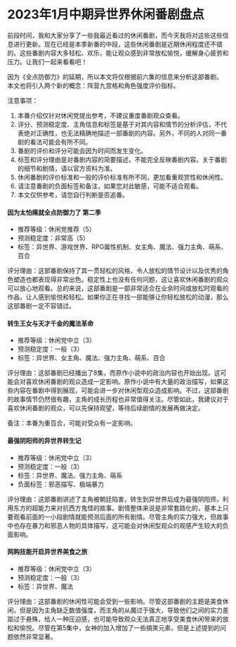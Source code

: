 # 2023年1月中期异世界休闲番剧盘点

前段时间，我和大家分享了一些我最近看过的休闲番剧，而今天我将对这些这些信息进行更新。现在已经是本季新番的中段，这些休闲番剧是近期休闲程度还不错的。这些番剧内容大多轻松、欢乐，能让观众感到非常放松愉悦，缓解身心疲劳和压力。让我们一起来看看吧！

因为《全点防御力》的延期，所以本文将仅根据前六集的信息来分析这部番剧。
本文也将引入两个新的概念：阵营九宫格和角色强度评价指标。

注意事项：

1. 本番介绍仅针对休闲党提出参考，不建议重度番剧观众查看。
2. 评分、预测稳定度、主角信息和标签是基于对其内容和情节的分析评估，不代表绝对正确性，也无法精确地描述一部番剧的内容。另外，不同的人对同一番剧的看法可能会有所不同。
3. 番剧的评价和评分可能会因为时间而发生变化。
4. 标签和评分理由是对番剧内容的简要描述，不能完全反映番剧内容。关于番剧的细节和剧情，请以官方资料为准。
5. 休闲番剧的评价标准和一般的评价标准有所不同，更加看重观赏性和休闲性。
6. 请注意番剧的负面标签和备注，如果您对此敏感，可能不适合观看。
7. 本文仅供参考，请您自行判断是否追番。



#### 因为太怕痛就全点防御力了 第二季

* 推荐等级：休闲党推荐（5） 
* 预测稳定度：非常高（5）
* 标签：异世界、游戏世界、RPG属性机制、女主角、魔法、强力主角、萌系、百合

评分理由：这部番剧保持了其一贯轻松的风格，令人放松的情节设计以及优秀的角色塑造也都表现得非常出色。稳定性上也没有任何问题，这让喜欢休闲番剧的观众可以放心地观看。总的来说，这部番剧是一部非常适合在业余时间或放松时观看的作品，让人感到愉悦和轻松。如果你正在寻找一部能够让你轻松放松的动漫，那么这部番剧一定不容错过。

#### 转生王女与天才千金的魔法革命

* 推荐等级：休闲党中立（3）
* 预测稳定度：一般（3）
* 标签：异世界、女主角、魔法、强力主角、萌系、百合

评分理由：这部番剧已经播出了8集，而原作小说中的政治内容也开始出现。这可能会对喜欢休闲番剧的观众造成一定影响。原作小说中有大量的政治描写，如果这些内容在番剧中得到展现，可能会进一步对休闲型观众造成影响。不过，这部番剧的故事情节仍然很有趣，主角的成长历程也非常值得关注。尽管如此，我建议对于喜欢休闲番剧的观众，可以先保持观望，等待后续剧情的发展再做决定。

备注：本番为重百合，可能对受众有一定影响。

#### 最强阴阳师的异世界转生记

* 推荐等级：休闲党中立（3）
* 预测稳定度：一般（3）
* 标签：异世界、魔法、强力主角、萌系
* 负面标签：邪恶描写、极端暴力

评分理由：这部番剧讲述了主角被朝廷陷害，转生到异世界后成为最强阴阳师，利用东方的超能力来对抗西方鬼怪的故事。剧情整体来说是非常套路化的，基本上只要观看前面的一小段剧情就能预测后面的所有剧情。尽管主角的实力强大，但故事中也存在暴力和邪恶人物的具体描写，这可能会对休闲型观众的观感产生较大的负面影响。

#### 网购技能开启异世界美食之旅

* 推荐等级：休闲党中立（3）
* 预测稳定度：一般（3）
* 标签：异世界、魔法

评分理由：这部番剧的休闲性可能会受到一些影响。尽管这部番剧的主题是美食休闲，但是因为主角缺乏数值强度，而主角的从魔过于强大，导致他们之间的实力差距过于悬殊，给人一种压迫感，也可能导致观众无法真正地享受美食休闲带来的放松和愉悦。尽管在第5集中，女神的加入增加了一些搞笑元素，但是上述提到的问题依然非常显著。

